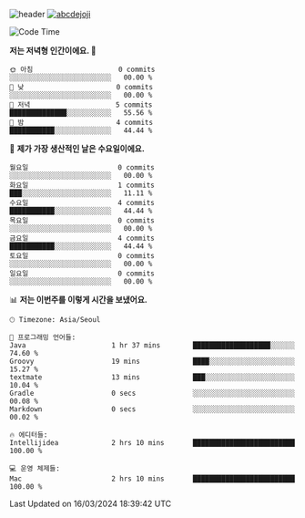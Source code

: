 ![header](https://capsule-render.vercel.app/api?type=transparent&fontColor=6b32af&height=200&text=Backend%20Developer&fontSize=60)
[![abcdejoji](https://github-readme-stats.vercel.app/api?username=abcdejoji&show_icons=true&theme=midnight-purple&locale=kr)](https://github.com/abcdejoji)

<!--START_SECTION:waka-->
![Code Time](http://img.shields.io/badge/Code%20Time-7%20mins-blue)

**저는 저녁형 인간이에요. 🦉** 

```text
🌞 아침                     0 commits           ░░░░░░░░░░░░░░░░░░░░░░░░░   00.00 % 
🌆 낮　                     0 commits           ░░░░░░░░░░░░░░░░░░░░░░░░░   00.00 % 
🌃 저녁                     5 commits           ██████████████░░░░░░░░░░░   55.56 % 
🌙 밤　                     4 commits           ███████████░░░░░░░░░░░░░░   44.44 % 
```
📅 **제가 가장 생산적인 날은 수요일이에요.** 

```text
월요일                      0 commits           ░░░░░░░░░░░░░░░░░░░░░░░░░   00.00 % 
화요일                      1 commits           ███░░░░░░░░░░░░░░░░░░░░░░   11.11 % 
수요일                      4 commits           ███████████░░░░░░░░░░░░░░   44.44 % 
목요일                      0 commits           ░░░░░░░░░░░░░░░░░░░░░░░░░   00.00 % 
금요일                      4 commits           ███████████░░░░░░░░░░░░░░   44.44 % 
토요일                      0 commits           ░░░░░░░░░░░░░░░░░░░░░░░░░   00.00 % 
일요일                      0 commits           ░░░░░░░░░░░░░░░░░░░░░░░░░   00.00 % 
```


📊 **저는 이번주를 이렇게 시간을 보냈어요.** 

```text
🕑︎ Timezone: Asia/Seoul

💬 프로그래밍 언어들: 
Java                     1 hr 37 mins        ███████████████████░░░░░░   74.60 % 
Groovy                   19 mins             ████░░░░░░░░░░░░░░░░░░░░░   15.27 % 
textmate                 13 mins             ███░░░░░░░░░░░░░░░░░░░░░░   10.04 % 
Gradle                   0 secs              ░░░░░░░░░░░░░░░░░░░░░░░░░   00.08 % 
Markdown                 0 secs              ░░░░░░░░░░░░░░░░░░░░░░░░░   00.02 % 

🔥 에디터들: 
Intellijidea             2 hrs 10 mins       █████████████████████████   100.00 % 

💻 운영 체제들: 
Mac                      2 hrs 10 mins       █████████████████████████   100.00 % 
```


 Last Updated on 16/03/2024 18:39:42 UTC
<!--END_SECTION:waka-->
